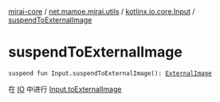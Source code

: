 [mirai-core](../../index.md) / [net.mamoe.mirai.utils](../index.md) / [kotlinx.io.core.Input](index.md) / [suspendToExternalImage](./suspend-to-external-image.md)

# suspendToExternalImage

`suspend fun Input.suspendToExternalImage(): `[`ExternalImage`](../-external-image/index.md)

在 [IO](#) 中进行 [Input.toExternalImage](to-external-image.md)

